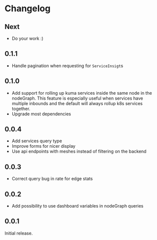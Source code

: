 # Changelog

## Next

- Do your work :)

## 0.1.1

- Handle pagination when requesting for `ServiceInsigt`s

## 0.1.0

- Add support for rolling up kuma services inside the same node in the nodeGraph.
  This feature is especially useful when services have multiple inbounds and the default will always rollup k8s services together.
- Upgrade most dependencies

## 0.0.4

- Add services query type
- Improve forms for nicer display
- Use api endpoints with meshes instead of filtering on the backend

## 0.0.3

- Correct query bug in rate for edge stats

## 0.0.2

- Add possibility to use dashboard variables in nodeGraph queries 

## 0.0.1

Initial release.
